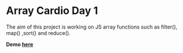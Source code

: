 # Array Cardio Day 1 

The aim of this project is working on JS array functions such as filter(), map() ,sort() and reduce().

**Demo [here](https://neslinbaydar.github.io/JS-30/04%20-%20Array%20Cardio%20Day%201/index.html)**
